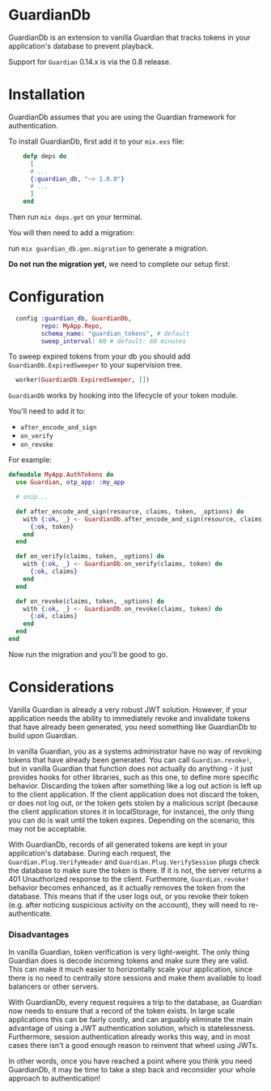 GuardianDb
==========

GuardianDb is an extension to vanilla Guardian that tracks tokens in your
application's database to prevent playback.

Support for `Guardian` 0.14.x is via the 0.8 release.

Installation
==========

GuardianDb assumes that you are using the Guardian framework for authentication.

To install GuardianDb, first add it to your `mix.exs` file:

```elixir
    defp deps do
      [
      # ...
      {:guardian_db, "~> 1.0.0"}
      # ...
      ]
    end
```

Then run `mix deps.get` on your terminal.

You will then need to add a migration:

run `mix guardian_db.gen.migration` to generate a migration.

**Do not run the migration yet,** we need to complete our setup first.

# Configuration

```elixir
  config :guardian_db, GuardianDb,
         repo: MyApp.Repo,
         schema_name: "guardian_tokens", # default
         sweep_interval: 60 # default: 60 minutes
```

To sweep expired tokens from your db you should add `GuardianDb.ExpiredSweeper` to your supervision tree.

```elixir
  worker(GuardianDb.ExpiredSweeper, [])
```

`GuardianDb` works by hooking into the lifecycle of your token module.

You'll need to add it to:

* `after_encode_and_sign`
* `on_verify`
* `on_revoke`

For example:

```elixir
defmodule MyApp.AuthTokens do
  use Guardian, otp_app: :my_app

  # snip...

  def after_encode_and_sign(resource, claims, token, _options) do
    with {:ok, _} <- GuardianDb.after_encode_and_sign(resource, claims["typ"], claims, token) do
      {:ok, token}
    end
  end

  def on_verify(claims, token, _options) do
    with {:ok, _} <- GuardianDb.on_verify(claims, token) do
      {:ok, claims}
    end
  end

  def on_revoke(claims, token, _options) do
    with {:ok, _} <- GuardianDb.on_revoke(claims, token) do
      {:ok, claims}
    end
  end
end
```

Now run the migration and you'll be good to go.

Considerations
==========

Vanilla Guardian is already a very robust JWT solution. However, if your application needs the ability to immediately revoke and invalidate tokens that have already been generated, you need something like GuardianDb to build upon Guardian.

In vanilla Guardian, you as a systems administrator have no way of revoking tokens that have already been generated. You can call `Guardian.revoke!`, but in vanilla Guardian that function does not actually do anything - it just provides hooks for other libraries, such as this one, to define more specific behavior. Discarding the token after something like a log out action is left up to the client application. If the client application does not discard the token, or does not log out, or the token gets stolen by a malicious script (because the client application stores it in localStorage, for instance), the only thing you can do is wait until the token expires. Depending on the scenario, this may not be acceptable.

With GuardianDb, records of all generated tokens are kept in your application's database. During each request, the `Guardian.Plug.VerifyHeader` and `Guardian.Plug.VerifySession` plugs check the database to make sure the token is there. If it is not, the server returns a 401 Unauthorized response to the client. Furthermore, `Guardian.revoke!` behavior becomes enhanced, as it actually removes the token from the database. This means that if the user logs out, or you revoke their token (e.g. after noticing suspicious activity on the account), they will need to re-authenticate.

### Disadvantages

In vanilla Guardian, token verification is very light-weight. The only thing Guardian does is decode incoming tokens and make sure they are valid. This can make it much easier to horizontally scale your application, since there is no need to centrally store sessions and make them available to load balancers or other servers.

With GuardianDb, every request requires a trip to the database, as Guardian now needs to ensure that a record of the token exists. In large scale applications this can be fairly costly, and can arguably eliminate the main advantage of using a JWT authentication solution, which is statelessness. Furthermore, session authentication already works this way, and in most cases there isn't a good enough reason to reinvent that wheel using JWTs.

In other words, once you have reached a point where you think you need GuardianDb, it may be time to take a step back and reconsider your whole approach to authentication!
